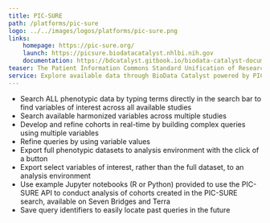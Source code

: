 ```yaml
---
title: PIC-SURE
path: /platforms/pic-sure
logo: ../../images/logos/platforms/pic-sure.png
links: 
    homepage: https://pic-sure.org/
    launch: https://picsure.biodatacatalyst.nhlbi.nih.gov
    documentation: https://bdcatalyst.gitbook.io/biodata-catalyst-documentation/explore_data/pic-sure-for-biodata-catalyst-user-guide
teaser: The Patient Information Commons Standard Unification of Research Elements (PIC-SURE) user interface gives  investigators the ability to search available data and conduct feasibility queries, allowing for cohorts to be built in real-time and results to be exported via the PIC-SURE API for analysis.
service: Explore available data through BioData Catalyst powered by PIC-SURE with interactive search and visualizations for feasibility assessment. Use query results to create a cohort, with the ability to choose specific variables of interest to export into an analysis environment.
---
```


- Search ALL phenotypic data by typing terms directly in the search bar to find variables of interest across all available studies 
- Search available harmonized variables across multiple studies
- Develop and refine cohorts in real-time by building complex queries using multiple variables 
- Refine queries by using variable values 
- Export full phenotypic datasets to analysis environment with the click of a button 
- Export select variables of interest, rather than the full dataset, to an analysis environment 
- Use example Jupyter notebooks (R or Python) provided to use the PIC-SURE API to conduct analysis of cohorts created in the PIC-SURE search, available on Seven Bridges and Terra 
- Save query identifiers to easily locate past queries in the future
